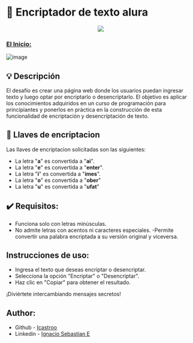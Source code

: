 # 🔏 Encriptador de texto alura

<p align="center">
    <img src="https://skillicons.dev/icons?i=html,js,css" />
  </a>
</p>

### [El Inicio:](https://icastroo.github.io/Encriptador-de-texto-Alura-Challenges-Oracle-ONE/)
![image](https://user-images.githubusercontent.com/107725949/267935516-7878f81b-5e22-47f7-b7fa-20877d4a276d.png)

## 💡 Descripción
El desafío es crear una página web donde los usuarios puedan ingresar texto y luego optar por encriptarlo o desencriptarlo. El objetivo es aplicar los conocimientos adquiridos en un curso de programación para principiantes y ponerlos en práctica en la construcción de esta funcionalidad de encriptación y desencriptación de texto.

## 🔑 Llaves de encriptacion

Las llaves de encriptacion solicitadas son las siguientes:

- La letra "**a**" es convertida a "**ai**".
- La letra "**e**" es convertida a "**enter**".
- La letra "**i**" es convertida a "**imes**".
- La letra "**o**" es convertida a "**ober**"
- La letra "**u**" es convertida a "**ufat**"

## ✔️ Requisitos:

- Funciona solo con letras minúsculas.
- No admite letras con acentos ni caracteres especiales.
-Permite convertir una palabra encriptada a su versión original y viceversa.

## Instrucciones de uso:

- Ingresa el texto que deseas encriptar o desencriptar.
- Selecciona la opción "Encriptar" o "Desencriptar".
- Haz clic en "Copiar" para obtener el resultado.


¡Diviértete intercambiando mensajes secretos!

## Author:

- Github - [Icastroo](https://github.com/Icastroo)
- Linkedin - [Ignacio Sebastian E](https://www.linkedin.com/in/ignacio-castroo/)
